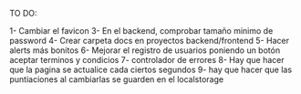 TO DO:

1- Cambiar el favicon
3- En el backend, comprobar tamaño minimo de password
4- Crear carpeta docs en proyectos backend/frontend
5- Hacer alerts más bonitos
6- Mejorar el registro de usuarios poniendo un botón aceptar terminos y condicios
7- controlador de errores
8- Hay que hacer que la pagina se actualice cada ciertos segundos
9- hay que hacer que las puntiaciones al cambiarlas se guarden en el localstorage
